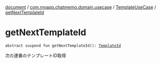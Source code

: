 [document](../../index.md) / [com.myapp.chatmemo.domain.usecase](../index.md) / [TemplateUseCase](index.md) / [getNextTemplateId](./get-next-template-id.md)

# getNextTemplateId

`abstract suspend fun getNextTemplateId(): `[`TemplateId`](../../com.myapp.chatmemo.domain.model.value/-template-id/index.md)

次の連番のテンプレートID取得

